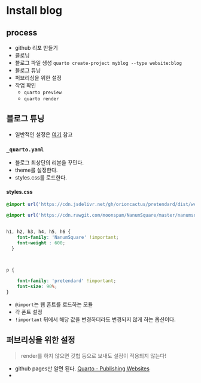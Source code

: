 # Install blog 
## process 
- github 리포 만들기 
- 클로닝 
- 블로그 파일 생성 `quarto create-project myblog --type website:blog` 
- 블로그 튜닝 
- 퍼브리싱을 위한 설정 
- 작업 확인 
	- `quarto preview`
	- `quarto render`

## 블로그 튜닝 
- 일반적인 설정은 [여기](https://quarto.org/docs/websites/website-blog.html) 참고 

### `_quarto.yaml`
- 블로그 최상단의 리본을 꾸민다. 
- theme를 설정한다. 
- styles.css를 로드한다. 

#### styles.css 

```css
@import url('https://cdn.jsdelivr.net/gh/orioncactus/pretendard/dist/web/static/pretendard.css');

@import url('https://cdn.rawgit.com/moonspam/NanumSquare/master/nanumsquare.css');
  

h1, h2, h3, h4, h5, h6 {
	font-family: 'NanumSquare' !important;
	font-weight : 600;
  }

  

p {

	font-family: 'pretendard' !important;
	font-size: 90%;
}
```

- `@import`는 웹 폰트를 로드하는 모듈 
- 각 폰트 설정 
- `!important` 뒤에서 해당 값을 변경하더라도 변경되지 않게 하는 옵션이다. 


## 퍼브리싱을 위한 설정 
> render를 하지 않으면 깃헙 등으로 보내도 설정이 적용되지 않는다!
- github pages만 알면 된다. [Quarto - Publishing Websites](https://quarto.org/docs/websites/publishing-websites.html#github-pages)
- 


